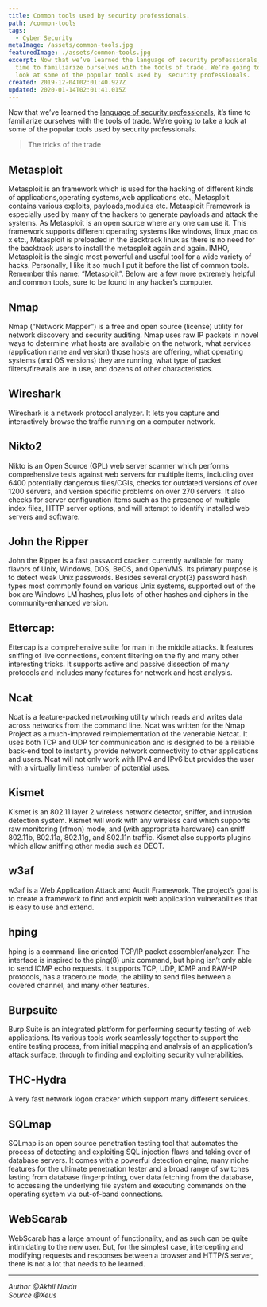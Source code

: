 ```yaml
---
title: Common tools used by security professionals.
path: /common-tools
tags:
  - Cyber Security
metaImage: /assets/common-tools.jpg
featuredImage: ./assets/common-tools.jpg
excerpt: Now that we’ve learned the language of security professionals, it’s
  time to familiarize ourselves with the tools of trade. We’re going to take a
  look at some of the popular tools used by  security professionals.
created: 2019-12-04T02:01:40.927Z
updated: 2020-01-14T02:01:41.015Z
---
```

Now that we’ve learned the [language of security professionals](https://blog.lewardslope.com/common-terms), it’s time to familiarize ourselves with the tools of trade. We’re going to take a look at some of the popular tools used by  security professionals.

> The tricks of the trade

## Metasploit

Metasploit is an framework which is used for the hacking of different kinds of applications,operating systems,web applications etc., Metasploit contains various exploits, payloads,modules etc. Metasploit Framework is especially used by many of the hackers to generate payloads and attack the systems. As Metasploit is an open source where any one can use it. This framework supports different operating systems like windows, linux ,mac os x etc., Metasploit is preloaded in the Backtrack linux as there is no need for the backtrack users to install the metasploit again and again. IMHO, Metasploit is the single most powerful and useful tool for a wide variety of hacks. Personally, I like it so much I put it before the list of common tools. Remember this name: “Metasploit”. Below are a few more extremely helpful and common tools, sure to be found in any hacker’s computer.

## Nmap

Nmap (“Network Mapper”) is a free and open source (license) utility for network discovery and security auditing. Nmap uses raw IP packets in novel ways to determine what hosts are available on the network, what services (application name and version) those hosts are offering, what operating systems (and OS versions) they are running, what type of packet filters/firewalls are in use, and dozens of other characteristics.

## Wireshark

 Wireshark is a network protocol analyzer. It lets you capture and interactively browse the traffic running on a computer network.

## Nikto2

Nikto is an Open Source (GPL) web server scanner which performs comprehensive tests against web servers for multiple items, including over 6400 potentially dangerous files/CGIs, checks for outdated versions of over 1200 servers, and version specific problems on over 270 servers. It also checks for server configuration items such as the presence of multiple index files, HTTP server options, and will attempt to identify installed web servers and software.

## John the Ripper

John the Ripper is a fast password cracker, currently available for many flavors of Unix, Windows, DOS, BeOS, and OpenVMS. Its primary purpose is to detect weak Unix passwords. Besides several crypt(3) password hash types most commonly found on various Unix systems, supported out of the box are Windows LM hashes, plus lots of other hashes and ciphers in the community-enhanced version.

## Ettercap:

Ettercap is a comprehensive suite for man in the middle attacks. It features sniffing of live connections, content filtering on the fly and many other interesting tricks. It supports active and passive dissection of many protocols and includes many features for network and host analysis.

## Ncat

Ncat is a feature-packed networking utility which reads and writes data across networks from the command line. Ncat was written for the Nmap Project as a much-improved reimplementation of the venerable Netcat. It uses both TCP and UDP for communication and is designed to be a reliable back-end tool to instantly provide network connectivity to other applications and users. Ncat will not only work with IPv4 and IPv6 but provides the user with a virtually limitless number of potential uses.

## Kismet

Kismet is an 802.11 layer 2 wireless network detector, sniffer, and intrusion detection system. Kismet will work with any wireless card which supports raw monitoring (rfmon) mode, and (with appropriate hardware) can sniff 802.11b, 802.11a, 802.11g, and 802.11n traffic. Kismet also supports plugins which allow sniffing other media such as DECT.

## w3af

w3af is a Web Application Attack and Audit Framework. The project’s goal is to create a framework to find and exploit web application vulnerabilities that is easy to use and extend.

## hping

hping is a command-line oriented TCP/IP packet assembler/analyzer. The interface is inspired to the ping(8) unix command, but hping isn’t only able to send ICMP echo requests. It supports TCP, UDP, ICMP and RAW-IP protocols, has a traceroute mode, the ability to send files between a covered channel, and many other features.

## Burpsuite

Burp Suite is an integrated platform for performing security testing of web applications. Its various tools work seamlessly together to support the entire testing process, from initial mapping and analysis of an application’s attack surface, through to finding and exploiting security vulnerabilities.

## THC-Hydra

A very fast network logon cracker which support many different services.

## SQLmap

SQLmap is an open source penetration testing tool that automates the process of detecting and exploiting SQL injection flaws and taking over of database servers. It comes with a powerful detection engine, many niche features for the ultimate penetration tester and a broad range of switches lasting from database fingerprinting, over data fetching from the database, to accessing the underlying file system and executing commands on the operating system via out-of-band connections.

## WebScarab

WebScarab has a large amount of functionality, and as such can be quite intimidating to the new user. But, for the simplest case, intercepting and modifying requests and responses between a browser and HTTP/S server, there is not a lot that needs to be learned.

- - -

_Author @Akhil Naidu_\
_Source @Xeus_
